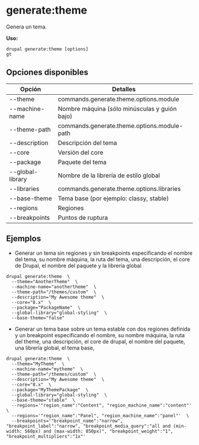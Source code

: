 # generate:theme
Genera un tema.

**Uso:**
```
drupal generate:theme [options]
gt
```

## Opciones disponibles
Opción | Detalles
-------|-------------
--theme | commands.generate.theme.options.module
--machine-name | Nombre máquina (sólo minúsculas y guión bajo)
--theme-path | commands.generate.theme.options.module-path
--description | Descripción del tema
--core | Versión del core
--package | Paquete del tema
--global-library | Nombre de la librería de estilo global
--libraries | commands.generate.theme.options.libraries
--base-theme | Tema base (por ejemplo: classy, stable)
--regions | Regiones
--breakpoints | Puntos de ruptura

## Ejemplos
* Generar un tema sin regiones y sin breakpoints especificando el nombre del tema, su nombre máquina, la ruta del tema, una descripción, el core de Drupal, el nombre del paquete y la librería global
```
drupal generate:theme  \
  --theme="AnotherTheme"  \
  --machine-name="anothertheme"  \
  --theme-path="/themes/custom"  \
  --description="My Awesome theme"  \
  --core="8.x"  \
  --package="PackageName"  \
  --global-library="global-styling"  \
  --base-theme="false"
```
* Generar un tema base sobre un tema estable con dos regiones definida y un breakpoint especificando el nombre, su nombre máquina, la ruta del theme, una descripción, el core de drupal, el nombre del paquete, una librería global, el tema base, 
```
drupal generate:theme  \
  --theme="MyTheme"  \
  --machine-name="mytheme"  \
  --theme-path="/themes/custom"  \
  --description="My Awesome theme"  \
  --core="8.x"  \
  --package="MyThemePackage"  \
  --global-library="global-styling"  \
  --base-theme="stable"  \
  --regions='"region_name":"Content", "region_machine_name":"content"'  \
  --regions='"region_name":"Panel", "region_machine_name":"panel"'  \
  --breakpoints='"breakpoint_name":"narrow", "breakpoint_label":"narrow", "breakpoint_media_query":"all and (min-width: 560px) and (max-width: 850px)", "breakpoint_weight":"1", "breakpoint_multipliers":"1x"'
```
